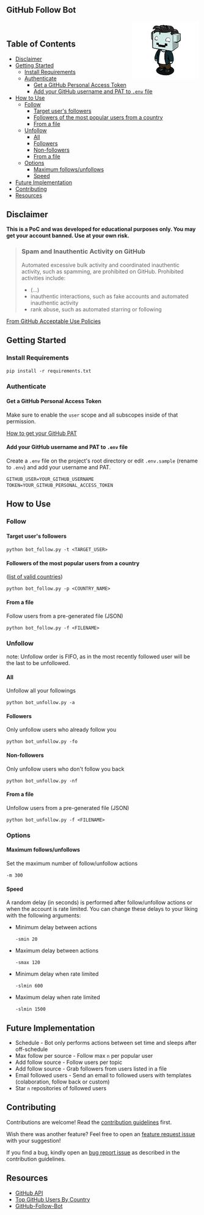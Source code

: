 <h2>GitHub Follow Bot</h2>&nbsp;<img align="right" width="35%" src="logo.png">

<h2> Table of Contents</h2>

- [Disclaimer](#disclaimer)
- [Getting Started](#getting-started)
	- [Install Requirements](#install-requirements)
	- [Authenticate](#authenticate)
		- [Get a GitHub Personal Access Token](#get-a-github-personal-access-token)
		- [Add your GitHub username and PAT to `.env` file](#add-your-github-username-and-pat-to-env-file)
- [How to Use](#how-to-use)
	- [Follow](#follow)
		- [Target user's followers](#target-users-followers)
		- [Followers of the most popular users from a country](#followers-of-the-most-popular-users-from-a-country)
		- [From a file](#from-a-file)
	- [Unfollow](#unfollow)
		- [All](#all)
		- [Followers](#followers)
		- [Non-followers](#non-followers)
		- [From a file](#from-a-file-1)
	- [Options](#options)
		- [Maximum follows/unfollows](#maximum-followsunfollows)
		- [Speed](#speed)
- [Future Implementation](#future-implementation)
- [Contributing](#contributing)
- [Resources](#resources)

## Disclaimer

**This is a PoC and was developed for educational purposes only. You may get your account banned. Use at your own risk.**

> ### Spam and Inauthentic Activity on GitHub
>
> Automated excessive bulk activity and coordinated inauthentic activity, such as spamming, are prohibited on GitHub. Prohibited activities include:
>
> - (...)
> - inauthentic interactions, such as fake accounts and automated inauthentic activity
> - rank abuse, such as automated starring or following

[From GitHub Acceptable Use Policies](https://docs.github.com/en/github/site-policy/github-acceptable-use-policies#4-spam-and-inauthentic-activity-on-github)

## Getting Started

### Install Requirements

```
pip install -r requirements.txt
```

### Authenticate

#### Get a GitHub Personal Access Token

Make sure to enable the `user` scope and all subscopes inside of that permission.

[How to get your GitHub PAT](https://help.github.com/en/github/authenticating-to-github/creating-a-personal-access-token-for-the-command-line)

#### Add your GitHub username and PAT to `.env` file

Create a `.env` file on the project's root directory or edit `.env.sample` (rename to `.env`) and add your username and PAT.

```
GITHUB_USER=YOUR_GITHUB_USERNAME
TOKEN=YOUR_GITHUB_PERSONAL_ACCESS_TOKEN
```

## How to Use

### Follow

#### Target user's followers

```
python bot_follow.py -t <TARGET_USER>
```

#### Followers of the most popular users from a country

([list of valid countries](https://github.com/gayanvoice/top-github-users#readme))

```
python bot_follow.py -p <COUNTRY_NAME>
```

#### From a file

Follow users from a pre-generated file (JSON)

```
python bot_follow.py -f <FILENAME>
```

### Unfollow

note: Unfollow order is FIFO, as in the most recently followed user will be the last to be unfollowed.

#### All

Unfollow all your followings

```
python bot_unfollow.py -a
```

#### Followers

Only unfollow users who already follow you

```
python bot_unfollow.py -fo
```

#### Non-followers

Only unfollow users who don't follow you back

```
python bot_unfollow.py -nf
```

#### From a file

Unfollow users from a pre-generated file (JSON)

```
python bot_unfollow.py -f <FILENAME>
```

### Options

#### Maximum follows/unfollows

Set the maximum number of follow/unfollow actions

```
-m 300
```

#### Speed

A random delay (in seconds) is performed after follow/unfollow actions or when the account is rate limited.
You can change these delays to your liking with the following arguments:

- Minimum delay between actions
  ```
  -smin 20
  ```
- Maximum delay between actions
  ```
  -smax 120
  ```
- Minimum delay when rate limited
  ```
  -slmin 600
  ```
- Maximum delay when rate limited
  ```
  -slmin 1500
  ```

## Future Implementation

- Schedule - Bot only performs actions between set time and sleeps after off-schedule
- Max follow per source - Follow max `n` per popular user
- Add follow source - Follow users per topic
- Add follow source - Grab followers from users listed in a file
- Email followed users - Send an email to followed users with templates (colaboration, follow back or custom)
- Star `n` repositories of followed users

## Contributing

Contributions are welcome! Read the [contribution guidelines](https://github.com/Correia-jpv/.github/blob/main/CONTRIBUTING.md#contributing) first.

Wish there was another feature? Feel free to open an [feature request issue](/../../issues/new?assignees=Correia-jpv&labels=enhancement&template=feature-request.md&title=%5BREQUEST%5D) with your suggestion!

If you find a bug, kindly open an [bug report issue](/../../issues/new?assignees=Correia-jpv&labels=bug&template=bug_report.md&title=%5BBUG%5D) as described in the contribution guidelines.

## Resources

- [GitHub API](https://docs.github.com/en/rest)
- [Top GitHub Users By Country](https://github.com/gayanvoice/top-github-users)
- [GitHub-Follow-Bot](https://github.com/TheDarkAssassins/Github-Follow-Bot)
